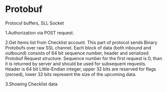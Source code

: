 # Protobuf

Protocol buffers, SLL Socket

1.Authorization via POST request.

2.Get Items list from Checklist account.
This part of protocol sends Binary Protobufs over raw SSL channel. Each block of data (both inbound and outbound) consists of 64 bit sequence number, header and serialized Protobuf Request structure. Sequence number for the first request is 0, than it is returned by server and should be used for subsequent requests. Header is 64 bit Little-Endian integer, upper 32 bits are reserved for flags (zeroed), lower 32 bits represent the size of the upcoming data.

3.Showing Checklist data
